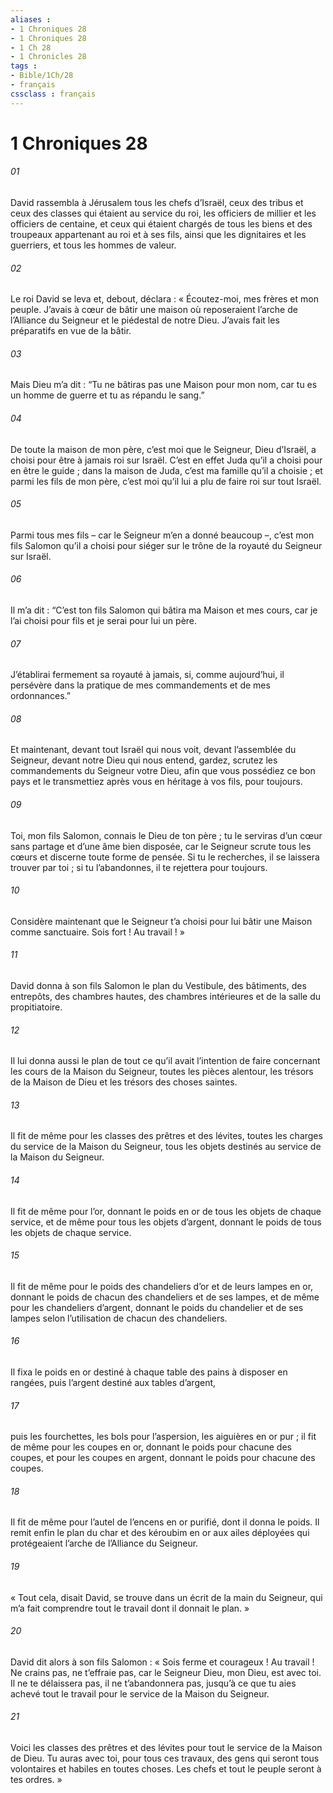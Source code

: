 ```yaml
---
aliases : 
- 1 Chroniques 28
- 1 Chroniques 28
- 1 Ch 28
- 1 Chronicles 28
tags : 
- Bible/1Ch/28
- français
cssclass : français
---
```


# 1 Chroniques 28

###### 01
David rassembla à Jérusalem tous les chefs d’Israël, ceux des tribus et ceux des classes qui étaient au service du roi, les officiers de millier et les officiers de centaine, et ceux qui étaient chargés de tous les biens et des troupeaux appartenant au roi et à ses fils, ainsi que les dignitaires et les guerriers, et tous les hommes de valeur.
###### 02
Le roi David se leva et, debout, déclara : « Écoutez-moi, mes frères et mon peuple. J’avais à cœur de bâtir une maison où reposeraient l’arche de l’Alliance du Seigneur et le piédestal de notre Dieu. J’avais fait les préparatifs en vue de la bâtir.
###### 03
Mais Dieu m’a dit : “Tu ne bâtiras pas une Maison pour mon nom, car tu es un homme de guerre et tu as répandu le sang.”
###### 04
De toute la maison de mon père, c’est moi que le Seigneur, Dieu d’Israël, a choisi pour être à jamais roi sur Israël. C’est en effet Juda qu’il a choisi pour en être le guide ; dans la maison de Juda, c’est ma famille qu’il a choisie ; et parmi les fils de mon père, c’est moi qu’il lui a plu de faire roi sur tout Israël.
###### 05
Parmi tous mes fils – car le Seigneur m’en a donné beaucoup –, c’est mon fils Salomon qu’il a choisi pour siéger sur le trône de la royauté du Seigneur sur Israël.
###### 06
Il m’a dit : “C’est ton fils Salomon qui bâtira ma Maison et mes cours, car je l’ai choisi pour fils et je serai pour lui un père.
###### 07
J’établirai fermement sa royauté à jamais, si, comme aujourd’hui, il persévère dans la pratique de mes commandements et de mes ordonnances.”
###### 08
Et maintenant, devant tout Israël qui nous voit, devant l’assemblée du Seigneur, devant notre Dieu qui nous entend, gardez, scrutez les commandements du Seigneur votre Dieu, afin que vous possédiez ce bon pays et le transmettiez après vous en héritage à vos fils, pour toujours.
###### 09
Toi, mon fils Salomon, connais le Dieu de ton père ; tu le serviras d’un cœur sans partage et d’une âme bien disposée, car le Seigneur scrute tous les cœurs et discerne toute forme de pensée. Si tu le recherches, il se laissera trouver par toi ; si tu l’abandonnes, il te rejettera pour toujours.
###### 10
Considère maintenant que le Seigneur t’a choisi pour lui bâtir une Maison comme sanctuaire. Sois fort ! Au travail ! »
###### 11
David donna à son fils Salomon le plan du Vestibule, des bâtiments, des entrepôts, des chambres hautes, des chambres intérieures et de la salle du propitiatoire.
###### 12
Il lui donna aussi le plan de tout ce qu’il avait l’intention de faire concernant les cours de la Maison du Seigneur, toutes les pièces alentour, les trésors de la Maison de Dieu et les trésors des choses saintes.
###### 13
Il fit de même pour les classes des prêtres et des lévites, toutes les charges du service de la Maison du Seigneur, tous les objets destinés au service de la Maison du Seigneur.
###### 14
Il fit de même pour l’or, donnant le poids en or de tous les objets de chaque service, et de même pour tous les objets d’argent, donnant le poids de tous les objets de chaque service.
###### 15
Il fit de même pour le poids des chandeliers d’or et de leurs lampes en or, donnant le poids de chacun des chandeliers et de ses lampes, et de même pour les chandeliers d’argent, donnant le poids du chandelier et de ses lampes selon l’utilisation de chacun des chandeliers.
###### 16
Il fixa le poids en or destiné à chaque table des pains à disposer en rangées, puis l’argent destiné aux tables d’argent,
###### 17
puis les fourchettes, les bols pour l’aspersion, les aiguières en or pur ; il fit de même pour les coupes en or, donnant le poids pour chacune des coupes, et pour les coupes en argent, donnant le poids pour chacune des coupes.
###### 18
Il fit de même pour l’autel de l’encens en or purifié, dont il donna le poids. Il remit enfin le plan du char et des kéroubim en or aux ailes déployées qui protégeaient l’arche de l’Alliance du Seigneur.
###### 19
« Tout cela, disait David, se trouve dans un écrit de la main du Seigneur, qui m’a fait comprendre tout le travail dont il donnait le plan. »
###### 20
David dit alors à son fils Salomon : « Sois ferme et courageux ! Au travail ! Ne crains pas, ne t’effraie pas, car le Seigneur Dieu, mon Dieu, est avec toi. Il ne te délaissera pas, il ne t’abandonnera pas, jusqu’à ce que tu aies achevé tout le travail pour le service de la Maison du Seigneur.
###### 21
Voici les classes des prêtres et des lévites pour tout le service de la Maison de Dieu. Tu auras avec toi, pour tous ces travaux, des gens qui seront tous volontaires et habiles en toutes choses. Les chefs et tout le peuple seront à tes ordres. »
